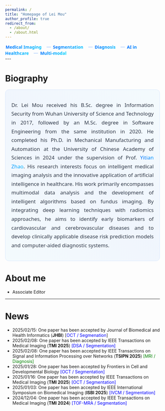 ```yaml
---
permalink: /
title: "Homepage of Lei Mou"
author_profile: true
redirect_from: 
  - /about/
  - /about.html
---
```


<style>
.gradient-nav {
    --gradient-start: #0066ff;
    --gradient-end: #00e0ff;
    padding: 0rem 0;
}

.gradient-nav a {
    font-family: 'Segoe UI', sans-serif;
    font-weight: 600;
    text-decoration: none;
    background: linear-gradient(135deg, var(--gradient-start), var(--gradient-end));
    -webkit-background-clip: text;
    background-clip: text;
    color: transparent;
    padding: 0.1rem 0.1rem;
    position: relative;
    transition: all 0.3s ease;
}

.gradient-nav a:hover {
    transform: translateY(-2px);
    text-shadow: 0 4px 12px rgba(0, 103, 255, 0.3);
}

.gradient-nav a:not(:last-child)::after {
    content: "－";
    color: rgba(0, 103, 255, 0.4);
    margin-left: 1rem;
    font-weight: 300;
    display: inline-block;
    transform: scale(1.4);
}

@media (max-width: 768px) {
    .gradient-nav a {
        font-size: 0.9rem;
        padding: 0.2rem 0.5rem;
    }
}
</style>

<div class="gradient-nav" align="left">
    <a>Medical Imaging</a>
    <a>Segmentation</a>
    <a>Diagnosis</a>
    <a>AI in Healthcare</a>
    <a>Multi-modal</a>
</div>
---

# Biography

<style>
.light-bio {
    background: rgba(255, 255, 255, 0.0);
    border-radius: 12px;
    padding: 1.2rem;
    margin: 1rem 0;
    border: 1px solid rgba(0, 103, 255, 0.15);
 
    position: relative;
    overflow: hidden;
}

.light-bio::before {
    content: '';
    position: absolute;
    top: 0;
    left: -50%;
    width: 200%;
    height: 100%;
    background: linear-gradient(45deg, 
        rgba(0, 247, 255, 0.03) 0%,
        rgba(0, 103, 255, 0.05) 50%,
        rgba(0, 247, 255, 0.03) 100%);
    z-index: 0;
}

.light-bio p {
    position: relative;
    z-index: 1;
    font-family: 'Segoe UI', system-ui, sans-serif;
    font-size: 1.05rem;
    line-height: 1.7;
    color: #2d3748;
    text-align: justify;
    hyphens: auto;
}

.light-bio a {
    color: #0066ff;
    text-decoration: none;
    background: linear-gradient(45deg, #0066ff, #00c1ff);
    -webkit-background-clip: text;
    -webkit-text-fill-color: transparent;
    font-weight: 500;
    transition: all 0.3s ease;
}

.light-bio a:hover {
    text-shadow: 0 2px 8px rgba(0, 103, 255, 0.2);
}

@media (max-width: 768px) {
    .light-bio {
        padding: 1.2rem;
        margin: 1.5rem 0;
    }
}
</style>

<div class="light-bio">
    <p>
        Dr. Lei Mou received his B.Sc. degree in Information Security from Wuhan University of Science and Technology in 2017, followed by an M.Sc. degree in Software Engineering from the same institution in 2020. He completed his Ph.D. in Mechanical Manufacturing and Automation at the University of Chinese Academy of Sciences in 2024 under the supervision of Prof. <a href="https://ytianzhao.github.io/">Yitian Zhao</a>. His research interests focus on intelligent medical imaging analysis and the innovative application of artificial intelligence in healthcare. His work primarily encompasses multimodal data analysis and the development of intelligent algorithms based on fundus imaging. By integrating deep learning techniques with radiomics approaches, he aims to identify early biomarkers of cardiovascular and cerebrovascular diseases and to develop clinically applicable disease risk prediction models and computer-aided diagnostic systems.
    </p>
</div>

# About me

- Associate Editor

---

# News

- 2025/02/15: One paper has been accepted by Journal of Biomedical and Health Informatics (**JHBI**) [<font color=blue>OCT / Segmenation</font>]
- 2025/02/08: One paper has been accepted by IEEE Transactions on Medical Imaging (**TMI 2025**) <font color=blue>[DSA / Segmentation]</font>
- 2025/02/08: One paper has been accepted by IEEE Transactions on Signal and Information Processing over Networks (**TSIPN 2025**) <font color=green>[MRI / Diagnosis]</font>
- 2025/01/28: One paper has been accepted by Frontiers in Cell and Developmental Biology <font color=blue>[OCT / Segmentation]</font>
- 2025/01/16: One paper has been accepted by IEEE Transactions on Medical Imaging (**TMI 2025**) <font color=blue>[OCT / Segmentation]</font>
- 2025/01/03: One paper has been accepted by IEEE International Symposium on Biomedical Imaging (**ISBI 2025**) <font color=blue>[IVCM / Segmentation]</font>
- 2024/12/04: One paper has been accepted by IEEE Transactions on Medical Imaging (**TMI 2024**) <font color=blue>[TOF-MRA / Segmentation]</font>
